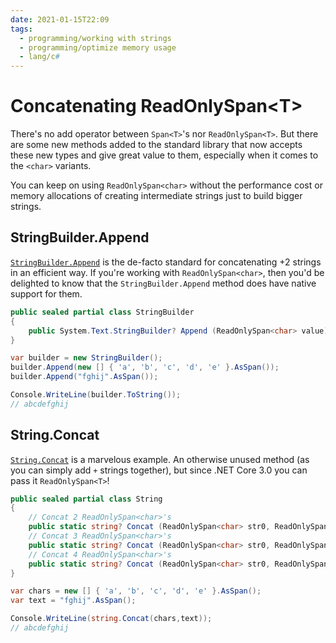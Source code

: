 ```yaml
---
date: 2021-01-15T22:09
tags: 
  - programming/working with strings
  - programming/optimize memory usage
  - lang/c#
---
```


# Concatenating ReadOnlySpan&lt;T&gt;

There's no add operator between `Span<T>`'s nor `ReadOnlySpan<T>`. But there are
some new methods added to the standard library that now accepts these new types
and give great value to them, especially when it comes to the `<char>` variants.

You can keep on using `ReadOnlySpan<char>` without the performance cost or
memory allocations of creating intermediate strings just to build bigger strings.

## StringBuilder.Append

[`StringBuilder.Append`](https://docs.microsoft.com/en-us/dotnet/api/system.text.stringbuilder)
is the de-facto standard for concatenating +2 strings in an efficient way.
If you're working with `ReadOnlySpan<char>`, then you'd be delighted to know that
the `StringBuilder.Append` method does have native support for them.

```cs
public sealed partial class StringBuilder
{
    public System.Text.StringBuilder? Append (ReadOnlySpan<char> value);
}
```

```cs
var builder = new StringBuilder();
builder.Append(new [] { 'a', 'b', 'c', 'd', 'e' }.AsSpan());
builder.Append("fghij".AsSpan());

Console.WriteLine(builder.ToString());
// abcdefghij
```

## String.Concat

[`String.Concat`](https://docs.microsoft.com/en-us/dotnet/api/system.string.concat)
is a marvelous example. An otherwise unused method (as you can simply add `+`
strings together), but since .NET Core 3.0 you can pass it `ReadOnlySpan<T>`!

```cs
public sealed partial class String
{
    // Concat 2 ReadOnlySpan<char>'s
    public static string? Concat (ReadOnlySpan<char> str0, ReadOnlySpan<char> str1);
    // Concat 3 ReadOnlySpan<char>'s
    public static string? Concat (ReadOnlySpan<char> str0, ReadOnlySpan<char> str1, ReadOnlySpan<char> str2);
    // Concat 4 ReadOnlySpan<char>'s
    public static string? Concat (ReadOnlySpan<char> str0, ReadOnlySpan<char> str1, ReadOnlySpan<char> str2, ReadOnlySpan<char> str3);
}
```

```cs
var chars = new [] { 'a', 'b', 'c', 'd', 'e' }.AsSpan();
var text = "fghij".AsSpan();

Console.WriteLine(string.Concat(chars,text));
// abcdefghij
```

